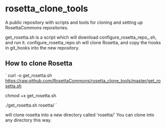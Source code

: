 rosetta_clone_tools
===================

A public repository with scripts and tools for cloning and setting up RosettaCommons repositories. 

get_rosetta.sh is a script which will download configure_rosetta_repo_.sh, and run it.  configure_rosetta_repo.sh will clone Rosetta, and copy the hooks in git_hooks into the new repository.

How to clone Rosetta
--------------------

`
curl -o get_rosetta.sh https://raw.github.com/RosettaCommons/rosetta_clone_tools/master/get_rosetta.sh

chmod +x get_rosetta.sh

./get_rosetta.sh rosetta/
`

will clone rosetta into a new directory called 'rosetta/'  You can clone into any directory this way. 
